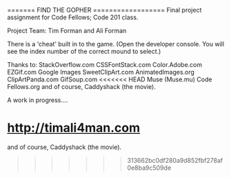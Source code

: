 ======= FIND THE GOPHER ==================
Final project assignment for Code Fellows; Code 201 class.

Project Team: Tim Forman and Ali Forman

There is a 'cheat' built in to the game.
(Open the developer console. You will see the index number
of the correct mound to select.)

Thanks to:
  StackOverflow.com
  CSSFontStack.com
  Color.Adobe.com
  EZGif.com
  Google Images
  SweetClipArt.com
  AnimatedImages.org
  ClipArtPanda.com
  GifSoup.com
<<<<<<< HEAD
  Muse (Muse.mu)
  Code Fellows.org
  and of course, Caddyshack (the movie).

  A work in progress....

  http://timali4man.com
=======
  and of course, Caddyshack (the movie).
>>>>>>> 313662bc0df280a9d852fbf278af0e8ba9c509de
